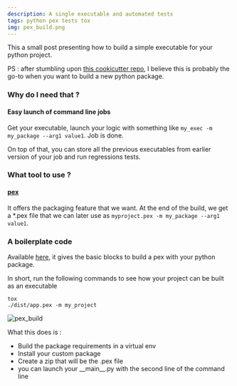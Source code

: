 ```yaml
---
description: A single executable and automated tests
tags: python pex tests tox
img: pex_build.png
---
```


This a small post presenting how to build a simple executable for your python project.

PS : after stumbling upon [this cookicutter repo](https://github.com/audreyfeldroy/cookiecutter-pypackage), I believe this is probably the go-to when you want to build a new python package.


### Why do I need that ?

#### Easy launch of command line jobs

Get your executable, launch your logic with something like `my_exec -m my_package --arg1 value1`.
Job is done.

On top of that, you can store all the previous executables from earlier version of your job and run regressions tests.


### What tool to use ?

#### [pex](https://github.com/pantsbuild/pex)

It offers the packaging feature that we want.
At the end of the build, we get a \*.pex file that we can later use as `myproject.pex -m my_package --arg1 value1`.


### A boilerplate code

Available [here](https://github.com/AdMoR/pex-boilerplate), it gives the basic blocks to build a pex with your python package.

In short, run the following commands to see how your project can be built as an executable
```
tox
./dist/app.pex -m my_project
```
![pex_build]({{site.baseurl}}/assets/img/pex_build.png)

What this does is :
- Build the package requirements in a virtual env
- Install your custom package
- Create a zip that will be the .pex file
- you can launch your \_\_main\_\_.py with the second line of the command line 

